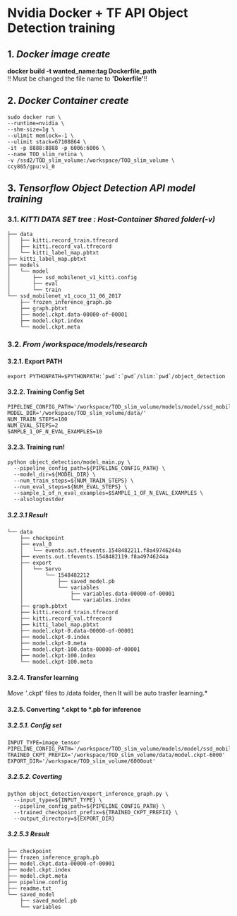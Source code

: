 # Nvidia Docker + TF API Object Detection training
## 1. *Docker image create*  
**docker build -t wanted_name:tag Dockerfile_path**  
!! Must be changed the file name to **'Dokerfile'**!!
## 2. *Docker Container create*  
```
sudo docker run \
--runtime=nvidia \
--shm-size=1g \
--ulimit memlock=-1 \
--ulimit stack=67108864 \
-it -p 8888:8888 -p 6006:6006 \
--name TOD_slim_retina \
-v /ssd2/TOD_slim_volume:/workspace/TOD_slim_volume \
ccy865/gpu:v1_0
```
## 3. *Tensorflow Object Detection API model training*  
### 3.1. *KITTI DATA SET tree : Host-Container Shared folder(-v)*
```
├── data   
│   ├── kitti.record_train.tfrecord  
│   ├── kitti.record_val.tfrecord  
│   └── kitti_label_map.pbtxt  
├── kitti_label_map.pbtxt  
├── models  
│   └── model  
│       ├── ssd_mobilenet_v1_kitti.config  
│       ├── eval  
│       └── train  
└── ssd_mobilenet_v1_coco_11_06_2017  
    ├── frozen_inference_graph.pb  
    ├── graph.pbtxt  
    ├── model.ckpt.data-00000-of-00001  
    ├── model.ckpt.index  
    └── model.ckpt.meta  
```
### 3.2. *From /workspace/models/research*
#### 3.2.1. Export PATH
```
export PYTHONPATH=$PYTHONPATH:`pwd`:`pwd`/slim:`pwd`/object_detection
```
#### 3.2.2. Training Config Set
```
PIPELINE_CONFIG_PATH='/workspace/TOD_slim_volume/models/model/ssd_mobilenet_v1_kitti.config'
MODEL_DIR='/workspace/TOD_slim_volume/data/'
NUM_TRAIN_STEPS=100
NUM_EVAL_STEPS=2
SAMPLE_1_OF_N_EVAL_EXAMPLES=10
```
#### 3.2.3. Training run!
```
python object_detection/model_main.py \
  --pipeline_config_path=${PIPELINE_CONFIG_PATH} \
  --model_dir=${MODEL_DIR} \
  --num_train_steps=${NUM_TRAIN_STEPS} \
  --num_eval_steps=${NUM_EVAL_STEPS} \
  --sample_1_of_n_eval_examples=$SAMPLE_1_OF_N_EVAL_EXAMPLES \
  --alsologtostder
```
##### 3.2.3.1 Result
```
└── data
    ├── checkpoint
    ├── eval_0
    │   └── events.out.tfevents.1548482211.f8a49746244a
    ├── events.out.tfevents.1548482119.f8a49746244a
    ├── export
    │   └── Servo
    │       └── 1548482212
    │           ├── saved_model.pb
    │           └── variables
    │               ├── variables.data-00000-of-00001
    │               └── variables.index
    ├── graph.pbtxt
    ├── kitti.record_train.tfrecord
    ├── kitti.record_val.tfrecord
    ├── kitti_label_map.pbtxt
    ├── model.ckpt-0.data-00000-of-00001
    ├── model.ckpt-0.index
    ├── model.ckpt-0.meta
    ├── model.ckpt-100.data-00000-of-00001
    ├── model.ckpt-100.index
    └── model.ckpt-100.meta
```
#### 3.2.4. Transfer learning
*Move '*.ckpt' files to /data folder, then It will be auto trasfer learning.* 
#### 3.2.5. Converting *.ckpt to *.pb for inference
##### 3.2.5.1. Config set
```
INPUT_TYPE=image_tensor
PIPELINE_CONFIG_PATH='/workspace/TOD_slim_volume/models/model/ssd_mobilenet_v1_kitti.config'
TRAINED_CKPT_PREFIX='/workspace/TOD_slim_volume/data/model.ckpt-6000'
EXPORT_DIR='/workspace/TOD_slim_volume/6000out'
```
##### 3.2.5.2. Coverting
```
python object_detection/export_inference_graph.py \
  --input_type=${INPUT_TYPE} \
  --pipeline_config_path=${PIPELINE_CONFIG_PATH} \
  --trained_checkpoint_prefix=${TRAINED_CKPT_PREFIX} \
  --output_directory=${EXPORT_DIR}
```
##### 3.2.5.3 Result
```
├── checkpoint
├── frozen_inference_graph.pb
├── model.ckpt.data-00000-of-00001
├── model.ckpt.index
├── model.ckpt.meta
├── pipeline.config
├── readme.txt
└── saved_model
    ├── saved_model.pb
    └── variables
```
